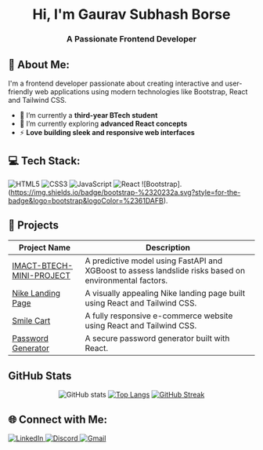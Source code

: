 <h1 align="center">Hi, I'm Gaurav Subhash Borse</h1>
 <h3 align="center">A Passionate Frontend Developer</h3>
 
 ## 💫 About Me:
 I'm a frontend developer passionate about creating interactive and user-friendly web applications using modern technologies like Bootstrap, React and Tailwind CSS.
 
 - 🔭 I’m currently a **third-year BTech student**  
 - 🌱 I’m currently exploring **advanced React concepts**  
 - ⚡ **Love building sleek and responsive web interfaces** 
 
 ## 💻 Tech Stack:
 ![HTML5](https://img.shields.io/badge/html-%23E34F26.svg?&style=for-the-badge&logo=html5&logoColor=white)
 ![CSS3](https://img.shields.io/badge/css-%231572B6.svg?&style=for-the-badge&logo=css3&logoColor=white)
 ![JavaScript](https://img.shields.io/badge/javascript-%23323330.svg?style=for-the-badge&logo=javascript&logoColor=%23F7DF1E)
 ![React](https://img.shields.io/badge/react-%2320232a.svg?style=for-the-badge&logo=react&logoColor=%2361DAFB)
 ![Bootstrap].(https://img.shields.io/badge/bootstrap-%2320232a.svg?style=for-the-badge&logo=bootstrap&logoColor=%2361DAFB).
 
 ## 🚀 Projects
 
 | Project Name | Description |
 |-------------|-------------|
 | [IMACT-BTECH-MINI-PROJECT](https://github.com/THEJUSKRISHNAN/IMPACT-BTECH-MINI-PROJECT.git) | A predictive model using FastAPI and XGBoost to assess landslide risks based on environmental factors. |
 | [Nike Landing Page](https://github.com/THEJUSKRISHNAN/nike-landing-page.git) | A visually appealing Nike landing page built using React and Tailwind CSS. |
 | [Smile Cart](https://github.com/THEJUSKRISHNAN/smileCart.git) | A fully responsive e-commerce website using React and Tailwind CSS. |
 | [Password Generator](https://github.com/THEJUSKRISHNAN/passwordgenerator-react.git) | A secure password generator built with React. |
 
 ## GitHub Stats
 
 <div align="center">
 
 ![GitHub stats](https://github-readme-stats.vercel.app/api?username=thejuskrishnan&show_icons=true&&theme=algolia&rank_icon=github)
 [![Top Langs](https://github-readme-stats.vercel.app/api/top-langs/?username=thejuskrishnan&layout=compact&theme=algolia)](https://github.com/thejuskrishnan/github-readme-stats)
 [![GitHub Streak](https://github-readme-streak-stats.herokuapp.com?user=thejuskrishnan&theme=algolia&card_width=495)](https://git.io/streak-stats)
 
 </div>
 
 ## 🌐 Connect with Me:
 <p align="left">
   <a href="https://www.linkedin.com/in/thejus-krishnan-236897250/" target="_blank">
     <img src="https://img.shields.io/badge/LinkedIn-%230077B5.svg?style=for-the-badge&logo=linkedin&logoColor=white" alt="LinkedIn">
   </a>
   <a href="https://discord.com/channels/@thejuskrishnan" target="_blank">
     <img src="https://img.shields.io/badge/Discord-%237289DA.svg?style=for-the-badge&logo=discord&logoColor=white" alt="Discord">
   </a>
   <a href="mailto:thejus12a2003@gmail.com">
     <img src="https://img.shields.io/badge/Gmail-D14836?style=for-the-badge&logo=gmail&logoColor=white" alt="Gmail">
   </a>
 </p>
